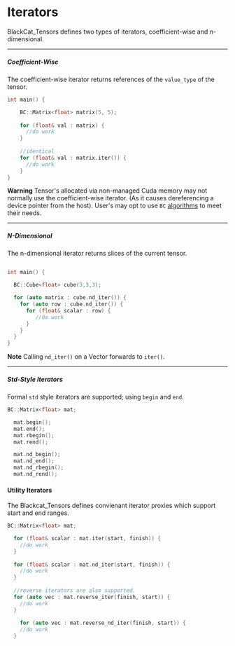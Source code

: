 # Iterators 

BlackCat_Tensors defines two types of iterators, coefficient-wise and n-dimensional. 

----------------------------------------------------------------------------------------------

##### Coefficient-Wise 
The coefficient-wise iterator returns references of the `value_type` of the tensor.

```cpp
int main() {

    BC::Matrix<float> matrix(5, 5); 
    
    for (float& val : matrix) {
      //do work 
    }
    
    //identical
    for (float& val : matrix.iter()) {
      //do work 
    }
}
```
**Warning** Tensor's allocated via non-managed Cuda memory may not normally use the coefficient-wise iterator. (As it causes dereferencing a device pointer from the host). User's may opt to use `BC` [algorithms](https://github.com/josephjaspers/BlackCat_Tensors/blob/master/docs/algorithms.md) to meet their needs.   

----------------------------------------------------------------------------------------------
  
    
   
##### N-Dimensional     
The n-dimensional iterator returns slices of the current tensor.

```cpp

int main() { 

  BC::Cube<float> cube(3,3,3); 

  for (auto matrix : cube.nd_iter()) {       
    for (auto row : cube.nd_iter()) {        
      for (float& scalar : row) {
         //do work 
      }
    }
  }
}
```

**Note** Calling `nd_iter()` on a Vector forwards to `iter()`. 

----------------------------------------------------------------------------------------------
##### Std-Style Iterators

Formal `std` style iterators are supported; using `begin` and `end`. 

```cpp
BC::Matrix<float> mat; 

  mat.begin();        
  mat.end();
  mat.rbegin();
  mat.rend();

  mat.nd_begin();
  mat.nd_end();
  mat.nd_rbegin();
  mat.nd_rend();
```
#### Utility Iterators
The Blackcat_Tensors defines convienant iterator proxies which support start and end ranges.

```cpp
BC::Matrix<float> mat; 

  for (float& scalar : mat.iter(start, finish)) {
    //do work
  }
  
  for (float& scalar : mat.nd_iter(start, finish)) {
    //do work
  }
  
  //reverse iterators are also supported.
  for (auto vec : mat.reverse_iter(finish, start)) {
    //do work
  }
  
    for (auto vec : mat.reverse_nd_iter(finish, start)) {
    //do work
  }

```
